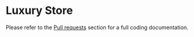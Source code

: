 # Luxury Store

Please refer to the [Pull requests](https://github.com/thiagoloschi/luxury-store/issues?q=is%3Apr+is%3Aclosed) section for a full coding documentation.
